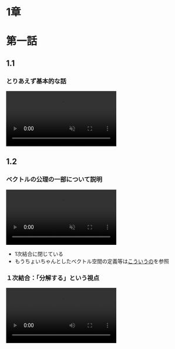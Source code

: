 1章
===
# 第一話
## 1.1
### とりあえず基本的な話
<div><video controls src="https://github.com/user-attachments/assets/a144184f-032c-4b3d-9245-972a6e0dd0ef" muted="true"></video></div>


## 1.2
### ベクトルの公理の一部について説明
<div><video controls src="https://github.com/user-attachments/assets/cf40c602-aec8-4475-b3ca-85f5e5a9b61c" muted="true"></video></div>

- 1次結合に閉じている
- もうちょいちゃんとしたベクトル空間の定義等は[こういうの](https://manabitaizen.com/books/linear-algebra/chapter1/article2)を参照

### １次結合：「分解する」という視点
<div><video controls src="https://github.com/user-attachments/assets/807d19b8-e990-4389-8759-3e83da5597eb"></video></div>


